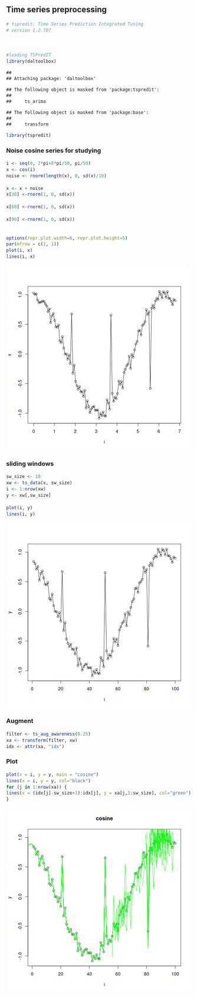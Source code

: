 ## Time series preprocessing


``` r
# tspredit: Time Series Prediction Integrated Tuning
# version 1.2.707



#loading TSPredIT
library(daltoolbox) 
```

```
## 
## Attaching package: 'daltoolbox'
```

```
## The following object is masked from 'package:tspredit':
## 
##     ts_arima
```

```
## The following object is masked from 'package:base':
## 
##     transform
```

``` r
library(tspredit) 
```

### Noise cosine series for studying


``` r
i <- seq(0, 2*pi+8*pi/50, pi/50)
x <- cos(i)
noise <- rnorm(length(x), 0, sd(x)/10)

x <- x + noise
x[30] <-rnorm(1, 0, sd(x))

x[60] <-rnorm(1, 0, sd(x))

x[90] <-rnorm(1, 0, sd(x))


options(repr.plot.width=6, repr.plot.height=5)  
par(mfrow = c(1, 1))
plot(i, x)
lines(i, x)
```

![plot of chunk unnamed-chunk-2](fig/ts_aug_awareness/unnamed-chunk-2-1.png)

### sliding windows


``` r
sw_size <- 10
xw <- ts_data(x, sw_size)
i <- 1:nrow(xw)
y <- xw[,sw_size]

plot(i, y)
lines(i, y)
```

![plot of chunk unnamed-chunk-3](fig/ts_aug_awareness/unnamed-chunk-3-1.png)

### Augment


``` r
filter <- ts_aug_awareness(0.25)
xa <- transform(filter, xw)
idx <- attr(xa, "idx")
```

### Plot


``` r
plot(x = i, y = y, main = "cosine")
lines(x = i, y = y, col="black")
for (j in 1:nrow(xa)) {
lines(x = (idx[j]-sw_size+1):idx[j], y = xa[j,1:sw_size], col="green")
}
```

![plot of chunk unnamed-chunk-5](fig/ts_aug_awareness/unnamed-chunk-5-1.png)

